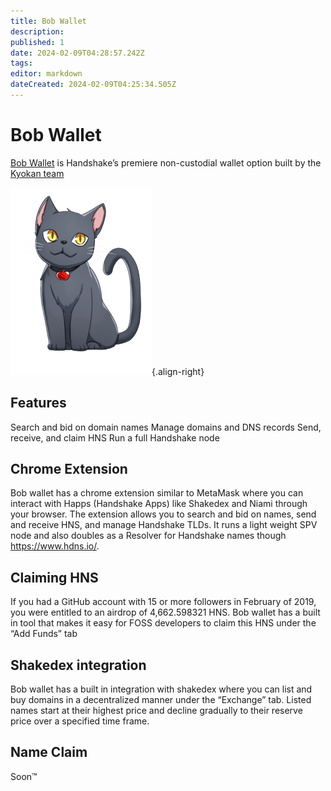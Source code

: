 ```yaml
---
title: Bob Wallet
description: 
published: 1
date: 2024-02-09T04:28:57.242Z
tags: 
editor: markdown
dateCreated: 2024-02-09T04:25:34.505Z
---
```


# Bob Wallet

[Bob Wallet](https://bobwallet.io) is Handshake’s premiere non-custodial wallet option built by the [Kyokan team](https://www.kyokan.io/)

![bob_wallet.png](/bob_wallet.png){.align-right}

## Features
Search and bid on domain names
Manage domains and DNS records
Send, receive, and claim HNS
Run a full Handshake node

## Chrome Extension
Bob wallet has a chrome extension similar to MetaMask where you can interact with Happs (Handshake Apps) like Shakedex and Niami through your browser. The extension allows you to search and bid on names, send and receive HNS, and manage Handshake TLDs. It runs a light weight SPV node and also doubles as a Resolver for Handshake names though https://www.hdns.io/.

## Claiming HNS
If you had a GitHub account with 15 or more followers in February of 2019, you were entitled to an airdrop of 4,662.598321 HNS. Bob wallet has a built in tool that makes it easy for FOSS developers to claim this HNS under the “Add Funds” tab

## Shakedex integration
Bob wallet has a built in integration with shakedex where you can list and buy domains in a decentralized manner under the “Exchange” tab. Listed names start at their highest price and decline gradually to their reserve price over a specified time frame.

## Name Claim
Soon™